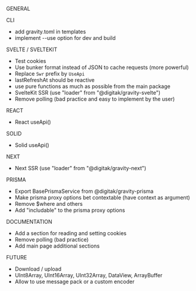 GENERAL

CLI
- add gravity.toml in templates
- implement --use option for dev and build

SVELTE / SVELTEKIT
- Test cookies
- Use bunker format instead of JSON to cache requests (more powerful)
- Replace `Swr` prefix by `UseApi`
- lastRefreshAt should be reactive
- use pure functions as much as possible from the main package
- SvelteKit SSR (use "loader" from "@digitak/gravity-svelte")
- Remove polling (bad practice and easy to implement by the user)

REACT
- React useApi()

SOLID
- Solid useApi()

NEXT
- Next SSR (use "loader" from "@digitak/gravity-next")

PRISMA
- Export BasePrismaService from @digitak/gravity-prisma
- Make prisma proxy options bet contextable (have context as argument)
- Remove $where and others
- Add "includable" to the prisma proxy options

DOCUMENTATION
- Add a section for reading and setting cookies
- Remove polling (bad practice)
- Add main page additional sections

FUTURE
- Download / upload
- UInt8Array, UInt16Array, UInt32Array, DataView, ArrayBuffer
- Allow to use message pack or a custom encoder
